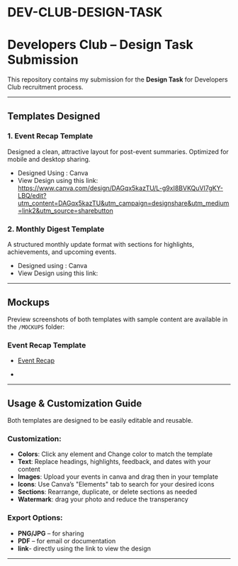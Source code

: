 # DEV-CLUB-DESIGN-TASK
# Developers Club – Design Task Submission

This repository contains my submission for the **Design Task** for Developers Club recruitment process.

---

##  Templates Designed

### 1️. Event Recap Template
Designed a clean, attractive layout for post-event summaries. Optimized for mobile and desktop sharing.

- Designed Using : Canva
- View Design using this link:  https://www.canva.com/design/DAGqx5kazTU/L-g9xI8BVKQuVI7gKY-LBQ/edit?utm_content=DAGqx5kazTU&utm_campaign=designshare&utm_medium=link2&utm_source=sharebutton

### 2️. Monthly Digest Template
A structured monthly update format with sections for highlights, achievements, and upcoming events.

- Designed using : Canva
- View Design using this link: 

---

## Mockups

Preview screenshots of both templates with sample content are available in the `/MOCKUPS` folder:

### Event Recap Template
- [Event Recap](MOCKUPS/event-recap.jpg)

- 

---

## Usage & Customization Guide

Both templates are designed to be easily editable and reusable.

### Customization:
- **Colors**: Click any element and Change color to match the template
- **Text**: Replace headings, highlights, feedback, and dates with your content
- **Images**: Upload your events in canva and drag then in your template
- **Icons**: Use Canva’s "Elements" tab to search for your desired icons
- **Sections**: Rearrange, duplicate, or delete sections as needed
- **Watermark**: drag your photo and reduce the transperancy

### Export Options:
- **PNG/JPG** – for sharing
- **PDF** – for email or documentation
- **link**- directly using the link to view the design

---

